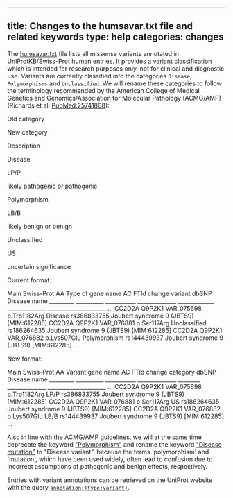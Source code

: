 
---
title: Changes to the humsavar.txt file and related keywords
type: help
categories: changes
---

The [humsavar.txt](https://ftp.uniprot.org/pub/databases/uniprot/current_release/knowledgebase/complete/docs/humsavar) file lists all missense variants annotated in UniProtKB/Swiss-Prot human entries. It provides a variant classification which is intended for research purposes only, not for clinical and diagnostic use. Variants are currently classified into the categories `Disease`, `Polymorphisms` and `Unclassified`. We will rename these categories to follow the terminology recommended by the American College of Medical Genetics and Genomics/Association for Molecular Pathology (ACMG/AMP) (Richards et al. [PubMed:25741868](https://pubmed.ncbi.nlm.nih.gov/25741868/)):

Old category

New category

Description

Disease

LP/P

likely pathogenic or pathogenic

Polymorphism

LB/B

likely benign or benign

Unclassified

US

uncertain significance

Current format:

Main      Swiss-Prot             AA             Type of
gene name AC         FTId        change         variant       dbSNP          Disease name
\_\_\_\_\_\_\_\_\_ \_\_\_\_\_\_\_\_\_\_ \_\_\_\_\_\_\_\_\_\_\_ \_\_\_\_\_\_\_\_\_\_\_\_\_\_ \_\_\_\_\_\_\_\_\_\_\_\_\_ \_\_\_\_\_\_\_\_\_\_\_\_\_\_ \_\_\_\_\_\_\_\_\_\_\_\_\_\_\_\_\_\_\_\_\_
...
CC2D2A    Q9P2K1     VAR\_075698  p.Trp1182Arg   Disease       rs386833755    Joubert syndrome 9 (JBTS9) \[MIM:612285\]
CC2D2A    Q9P2K1     VAR\_076881  p.Ser117Arg    Unclassified  rs186264635    Joubert syndrome 9 (JBTS9) \[MIM:612285\]
CC2D2A    Q9P2K1     VAR\_076882  p.Lys507Glu    Polymorphism  rs144439937    Joubert syndrome 9 (JBTS9) \[MIM:612285\]
...

New format:

Main      Swiss-Prot             AA             Variant
gene name AC         FTId        change         category dbSNP          Disease name
\_\_\_\_\_\_\_\_\_ \_\_\_\_\_\_\_\_\_\_ \_\_\_\_\_\_\_\_\_\_\_ \_\_\_\_\_\_\_\_\_\_\_\_\_\_ \_\_\_\_\_\_\_\_ \_\_\_\_\_\_\_\_\_\_\_\_\_\_ \_\_\_\_\_\_\_\_\_\_\_\_\_\_\_\_\_\_\_\_\_
...
CC2D2A    Q9P2K1     VAR\_075698  p.Trp1182Arg   LP/P     rs386833755    Joubert syndrome 9 (JBTS9) \[MIM:612285\]
CC2D2A    Q9P2K1     VAR\_076881  p.Ser117Arg    US       rs186264635    Joubert syndrome 9 (JBTS9) \[MIM:612285\]
CC2D2A    Q9P2K1     VAR\_076882  p.Lys507Glu    LB/B     rs144439937    Joubert syndrome 9 (JBTS9) \[MIM:612285\]
...

Also in line with the ACMG/AMP guidelines, we will at the same time deprecate the keyword ["Polymorphism"](https://www.uniprot.org/keywords/KW%2D0621) and rename the keyword ["Disease mutation"](https://www.uniprot.org/keywords/KW%2D0225) to "Disease variant", because the terms 'polymorphism' and 'mutation', which have been used widely, often lead to confusion due to incorrect assumptions of pathogenic and benign effects, respectively.

Entries with variant annotations can be retrieved on the UniProt website with the query [`annotation:(type:variant)`](https://www.uniprot.org/uniprot/?query=annotation:%28type:variant%29).
        